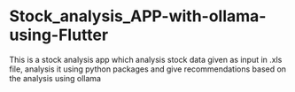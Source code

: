 # Stock_analysis_APP-with-ollama-using-Flutter
This is a stock analysis app which analysis stock data given as input in .xls file, analysis it using python packages and give recommendations based on the analysis using ollama
